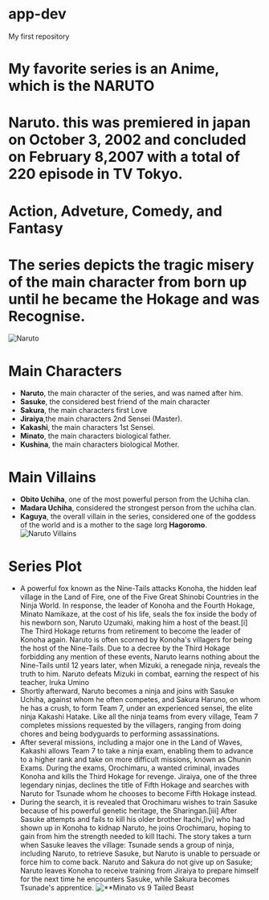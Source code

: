 # app-dev
My first repository
# My favorite series is an Anime, which is the **NARUTO**
# Naruto. this was premiered in japan on **October 3, 2002** and concluded on **February 8,2007** with a total of 220 episode in TV Tokyo.
# Action, Adveture, Comedy, and Fantasy
# The series depicts the tragic misery of the main character from born up until he became the Hokage and was Recognise.
![**Naruto**](https://th.bing.com/th/id/OIP.B2O-vWYIOLXoSI5InZ4apAHaIt?w=156&h=184&c=7&r=0&o=5&pid=1.7)
# Main Characters
  - **Naruto**, the main character of the series, and was named after him.
  - **Sasuke**, the considered best friend of the main character
  - **Sakura**, the main characters first Love
  - **Jiraiya**,the main characters 2nd Sensei (Master).
  - **Kakashi**, the main characters 1st Sensei.
  - **Minato**, the main characters biological father.
  - **Kushina**, the main characters biological Mother.

# Main Villains
  - **Obito Uchiha**, one of the most powerful person from the Uchiha clan.
  - **Madara Uchiha**, considered the strongest person from the uchiha clan.
  - **Kaguya**, the overall villain in the series, considered one of the goddess of the world and is a mother to the sage lorg **Hagoromo**.
    ![**Naruto Villains**](https://images-wixmp-ed30a86b8c4ca887773594c2.wixmp.com/f/a4637adf-84a6-4eba-8020-71e9a0452e82/ddhoo4y-fa5eba8d-f935-4673-9da1-c4a9e8acbe43.png?token=eyJ0eXAiOiJKV1QiLCJhbGciOiJIUzI1NiJ9.eyJzdWIiOiJ1cm46YXBwOjdlMGQxODg5ODIyNjQzNzNhNWYwZDQxNWVhMGQyNmUwIiwiaXNzIjoidXJuOmFwcDo3ZTBkMTg4OTgyMjY0MzczYTVmMGQ0MTVlYTBkMjZlMCIsIm9iaiI6W1t7InBhdGgiOiJcL2ZcL2E0NjM3YWRmLTg0YTYtNGViYS04MDIwLTcxZTlhMDQ1MmU4MlwvZGRob280eS1mYTVlYmE4ZC1mOTM1LTQ2NzMtOWRhMS1jNGE5ZThhY2JlNDMucG5nIn1dXSwiYXVkIjpbInVybjpzZXJ2aWNlOmZpbGUuZG93bmxvYWQiXX0.HiM4nRumXu_QIySqaQgquk9_9LYF9bp868JpgQDIRAQ)
    
# Series **Plot**
- A powerful fox known as the Nine-Tails attacks Konoha, the hidden leaf village in the Land of Fire, one of the Five Great Shinobi Countries in the Ninja World. In response, the leader of Konoha and the Fourth Hokage, Minato Namikaze, at the cost of his life, seals the fox inside the body of his newborn son, Naruto Uzumaki, making him a host of the beast.[i] The Third Hokage returns from retirement to become the leader of Konoha again. Naruto is often scorned by Konoha's villagers for being the host of the Nine-Tails. Due to a decree by the Third Hokage forbidding any mention of these events, Naruto learns nothing about the Nine-Tails until 12 years later, when Mizuki, a renegade ninja, reveals the truth to him. Naruto defeats Mizuki in combat, earning the respect of his teacher, Iruka Umino
- Shortly afterward, Naruto becomes a ninja and joins with Sasuke Uchiha, against whom he often competes, and Sakura Haruno, on whom he has a crush, to form Team 7, under an experienced sensei, the elite ninja Kakashi Hatake. Like all the ninja teams from every village, Team 7 completes missions requested by the villagers, ranging from doing chores and being bodyguards to performing assassinations.
- After several missions, including a major one in the Land of Waves, Kakashi allows Team 7 to take a ninja exam, enabling them to advance to a higher rank and take on more difficult missions, known as Chunin Exams. During the exams, Orochimaru, a wanted criminal, invades Konoha and kills the Third Hokage for revenge. Jiraiya, one of the three legendary ninjas, declines the title of Fifth Hokage and searches with Naruto for Tsunade whom he chooses to become Fifth Hokage instead.
- During the search, it is revealed that Orochimaru wishes to train Sasuke because of his powerful genetic heritage, the Sharingan.[iii] After Sasuke attempts and fails to kill his older brother Itachi,[iv] who had shown up in Konoha to kidnap Naruto, he joins Orochimaru, hoping to gain from him the strength needed to kill Itachi. The story takes a turn when Sasuke leaves the village: Tsunade sends a group of ninja, including Naruto, to retrieve Sasuke, but Naruto is unable to persuade or force him to come back. Naruto and Sakura do not give up on Sasuke; Naruto leaves Konoha to receive training from Jiraiya to prepare himself for the next time he encounters Sasuke, while Sakura becomes Tsunade's apprentice.
  ![**Minato vs 9 Tailed Beast](https://th.bing.com/th/id/OIP.pfB93CODS51sb0XYR7dqHgHaEK?w=1920&h=1080&rs=1&pid=ImgDetMain)
